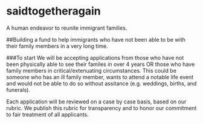 # saidtogetheragain
A human endeavor to reunite immigrant families.

##Building a fund to help immigrants who have not been able to be with their family members in a very long time.

###To start
 We will be accepting applications from those who have not been physically able to see their familes in over 4 years OR those who have family members in critical/extenuating circumstances. This could be someone who has an ill family member, wants to attend a notable life event and would not be able to do so without assitance (e.g. weddings, births, and funerals).

 Each application will be reviewed on a case by case basis, based on our rubric. 
We publish this rubric for transparency and to honor our commitment to fair treatment of all applicants.